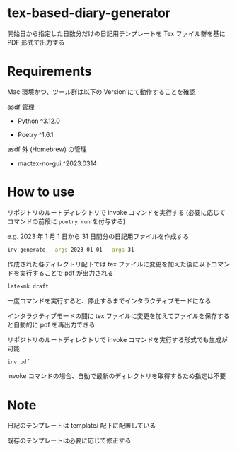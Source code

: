 # tex-based-diary-generator

開始日から指定した日数分だけの日記用テンプレートを Tex ファイル群を基に PDF 形式で出力する

# Requirements

Mac 環境かつ、ツール群は以下の Version にて動作することを確認

asdf 管理

- Python ^3.12.0

- Poetry ^1.6.1

asdf 外 (Homebrew) の管理

- mactex-no-gui ^2023.0314

# How to use

リポジトリのルートディレクトリで invoke コマンドを実行する (必要に応じてコマンドの前段に `poetry run` を付与する)

e.g. 2023 年 1 月 1 日から 31 日間分の日記用ファイルを作成する

```bash
inv generate --args 2023-01-01 --args 31
```

作成された各ディレクトリ配下では tex ファイルに変更を加えた後に以下コマンドを実行することで pdf が出力される

```bash
latexmk draft
```

一度コマンドを実行すると、停止するまでインタラクティブモードになる

インタラクティブモードの間に tex ファイルに変更を加えてファイルを保存すると自動的に pdf を再出力できる

リポジトリのルートディレクトリで invoke コマンドを実行する形式でも生成が可能

```bash
inv pdf
```

invoke コマンドの場合、自動で最新のディレクトリを取得するため指定は不要

# Note

日記のテンプレートは template/ 配下に配置している

既存のテンプレートは必要に応じて修正する
